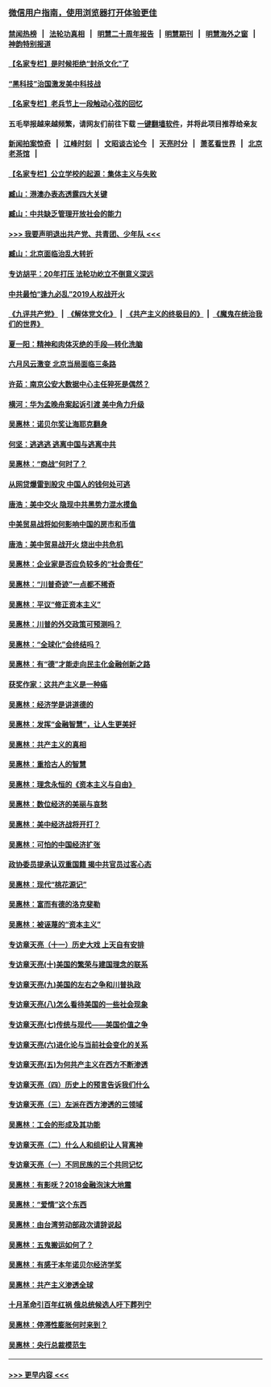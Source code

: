### [微信用户指南，使用浏览器打开体验更佳](https://github.com/gfw-breaker/banned-news1/blob/master/indexes/wechat-guide.md?t=0)
#### [禁闻热榜](热点新闻.md?t=0)  &nbsp;&nbsp;|&nbsp;&nbsp; [法轮功真相](https://github.com/gfw-breaker/truth/blob/master/README.md?t=0) &nbsp;&nbsp;|&nbsp;&nbsp; [明慧二十周年报告](https://github.com/gfw-breaker/mh-reports/blob/master/README.md?t=0) &nbsp;&nbsp;|&nbsp;&nbsp;[明慧期刊](https://github.com/gfw-breaker/mh-qikan) &nbsp;&nbsp;|&nbsp;&nbsp; [明慧海外之窗](https://github.com/gfw-breaker/mh-news/blob/master/README.md?t=0) &nbsp;&nbsp;|&nbsp;&nbsp; [神韵特别报道](https://github.com/gfw-breaker/mh-news/blob/master/shenyun.md?t=0)
#### [【名家专栏】是时候拒绝“封杀文化”了](../pages/nsc423/n11814093.md?t=02090902) 
#### [“黑科技”治国激发美中科技战](../pages/nsc423/n11638056.md?t=02090902) 
#### [【名家专栏】老兵节上一段触动心弦的回忆](../pages/nsc423/n11646016.md?t=02090902) 
#### 五毛举报越来越频繁，请网友们前往下载 [一键翻墙软件](https://github.com/gfw-breaker/ssr-accounts)，并将此项目推荐给亲友
#### [新闻拍案惊奇](https://github.com/gfw-breaker/banned-news1/blob/master/pages/link4.md) &nbsp;&nbsp;|&nbsp;&nbsp; [江峰时刻](https://github.com/gfw-breaker/banned-news1/blob/master/pages/link4.md) &nbsp;&nbsp;|&nbsp;&nbsp; [文昭谈古论今](https://github.com/gfw-breaker/banned-news1/blob/master/pages/link4.md) &nbsp;&nbsp;|&nbsp;&nbsp; [天亮时分](https://github.com/gfw-breaker/banned-news1/blob/master/pages/link4.md) &nbsp;&nbsp;|&nbsp;&nbsp; [萧茗看世界](https://github.com/gfw-breaker/banned-news1/blob/master/pages/link4.md) &nbsp;&nbsp;|&nbsp;&nbsp; [北京老茶馆](https://github.com/gfw-breaker/banned-news1/blob/master/pages/link4.md) &nbsp;&nbsp;|&nbsp;&nbsp; 
#### [【名家专栏】公立学校的起源：集体主义与失败](../pages/nsc423/n11601833.md?t=02090902) 
#### [臧山：港澳办表态透露四大关键](../pages/nsc423/n11421628.md?t=02090902) 
#### [臧山：中共缺乏管理开放社会的能力](../pages/nsc423/n11407457.md?t=02090902) 
#### [>>> 我要声明退出共产党、共青团、少年队 <<<](https://github.com/begood0513/goodnews/blob/master/quit/letter.md) 
#### [臧山：北京面临治乱大转折](../pages/nsc423/n11406895.md?t=02090902) 
#### [专访胡平：20年打压 法轮功屹立不倒意义深远](../pages/nsc423/n11398800.md?t=02090902) 
#### [中共最怕“逢九必乱”2019人权战开火](../pages/nsc423/n11385248.md?t=02090902) 
#### [《九评共产党》](https://github.com/begood0513/9ping.md/blob/master/README.md) &nbsp;|&nbsp; [《解体党文化》](../../../../jtdwh.md/blob/master/README.md)  &nbsp;|&nbsp; [《共产主义的终极目的》](../../../../gczydzjmd.md/blob/master/README.md) &nbsp;|&nbsp; [《魔鬼在统治我们的世界》](../../../../mgztzwmdsj.md/blob/master/README.md) 
#### [夏一阳：精神和肉体灭绝的手段—转化洗脑](../pages/nsc423/n11368250.md?t=02090902) 
#### [六月风云激变 北京当局面临三条路](../pages/nsc423/n11313668.md?t=02090902) 
#### [许茹：南京公安大数据中心主任猝死是偶然？](../pages/nsc423/n11064744.md?t=02090902) 
#### [横河：华为孟晚舟案起诉引渡 美中角力升级](../pages/nsc423/n11027230.md?t=02090902) 
#### [吴惠林：诺贝尔奖让海耶克翻身](../pages/nsc423/n10890049.md?t=02090902) 
#### [何坚：逃逃逃 逃离中国与逃离中共](../pages/nsc423/n10592891.md?t=02090902) 
#### [吴惠林：“商战”何时了？](../pages/nsc423/n10573558.md?t=02090902) 
#### [从网贷爆雷到股灾 中国人的钱何处可逃](../pages/nsc423/n10572800.md?t=02090902) 
#### [唐浩：美中交火 隐现中共黑势力混水摸鱼](../pages/nsc423/n10544040.md?t=02090902) 
#### [中美贸易战将如何影响中国的房市和币值](../pages/nsc423/n10543697.md?t=02090902) 
#### [唐浩：美中贸易战开火 烧出中共危机](../pages/nsc423/n10540126.md?t=02090902) 
#### [吴惠林：企业家是否应负较多的“社会责任”](../pages/nsc423/n10535022.md?t=02090902) 
#### [吴惠林：“川普奇迹”一点都不稀奇](../pages/nsc423/n10512808.md?t=02090902) 
#### [吴惠林：平议“修正资本主义”](../pages/nsc423/n10495724.md?t=02090902) 
#### [吴惠林：川普的外交政策可预测吗？](../pages/nsc423/n10462387.md?t=02090902) 
#### [吴惠林：“全球化”会终结吗？](../pages/nsc423/n10452838.md?t=02090902) 
#### [吴惠林：有“德”才能走向民主化金融创新之路](../pages/nsc423/n10432292.md?t=02090902) 
#### [获奖作家：这共产主义是一种癌](../pages/nsc423/n10431541.md?t=02090902) 
#### [吴惠林：经济学是讲道德的](../pages/nsc423/n10398014.md?t=02090902) 
#### [吴惠林：发挥“金融智慧”，让人生更美好](../pages/nsc423/n10375019.md?t=02090902) 
#### [吴惠林：共产主义的真相](../pages/nsc423/n10351394.md?t=02090902) 
#### [吴惠林：重拾古人的智慧](../pages/nsc423/n10337691.md?t=02090902) 
#### [吴惠林：理念永恒的《资本主义与自由》](../pages/nsc423/n10316274.md?t=02090902) 
#### [吴惠林：数位经济的美丽与哀愁](../pages/nsc423/n10292946.md?t=02090902) 
#### [吴惠林：美中经济战将开打？](../pages/nsc423/n10258825.md?t=02090902) 
#### [吴惠林：可怕的中国经济扩张](../pages/nsc423/n10219147.md?t=02090902) 
#### [政协委员提承认双重国籍 揭中共官员过客心态](../pages/nsc423/n10208809.md?t=02090902) 
#### [吴惠林：现代“桃花源记”](../pages/nsc423/n10185234.md?t=02090902) 
#### [吴惠林：富而有德的洛克斐勒](../pages/nsc423/n10142264.md?t=02090902) 
#### [吴惠林：被诬蔑的“资本主义”](../pages/nsc423/n10124816.md?t=02090902) 
#### [专访章天亮（十一）历史大戏 上天自有安排](../pages/nsc423/n10094905.md?t=02090902) 
#### [专访章天亮(十)美国的繁荣与建国理念的联系](../pages/nsc423/n10094899.md?t=02090902) 
#### [专访章天亮(九)美国的左右之争和川普执政](../pages/nsc423/n10094889.md?t=02090902) 
#### [专访章天亮(八)怎么看待美国的一些社会现象](../pages/nsc423/n10094857.md?t=02090902) 
#### [专访章天亮(七)传统与现代——美国价值之争](../pages/nsc423/n10093140.md?t=02090902) 
#### [专访章天亮(六)进化论与当前社会变化的关系](../pages/nsc423/n10092036.md?t=02090902) 
#### [专访章天亮(五)为何共产主义在西方不断渗透](../pages/nsc423/n10083620.md?t=02090902) 
#### [专访章天亮（四）历史上的预言告诉我们什么](../pages/nsc423/n10083606.md?t=02090902) 
#### [专访章天亮（三）左派在西方渗透的三领域](../pages/nsc423/n10081115.md?t=02090902) 
#### [吴惠林：工会的形成及其功能](../pages/nsc423/n10080633.md?t=02090902) 
#### [专访章天亮（二）什么人和组织让人背离神](../pages/nsc423/n10076637.md?t=02090902) 
#### [专访章天亮（一）不同民族的三个共同记忆](../pages/nsc423/n10074188.md?t=02090902) 
#### [吴惠林：有影呒？2018金融泡沫大地震](../pages/nsc423/n10040534.md?t=02090902) 
#### [吴惠林：“爱情”这个东西](../pages/nsc423/n10019423.md?t=02090902) 
#### [吴惠林：由台湾劳动部政次请辞说起](../pages/nsc423/n9979679.md?t=02090902) 
#### [吴惠林：五鬼搬运如何了？](../pages/nsc423/n9925338.md?t=02090902) 
#### [吴惠林：有感于本年诺贝尔经济学奖](../pages/nsc423/n9871883.md?t=02090902) 
#### [吴惠林：共产主义渗透全球](../pages/nsc423/n9812748.md?t=02090902) 
#### [十月革命引百年红祸 俄总统候选人吁下葬列宁](../pages/nsc423/n9810182.md?t=02090902) 
#### [吴惠林：停滞性膨胀何时来到？](../pages/nsc423/n9764136.md?t=02090902) 
#### [吴惠林：央行总裁模范生](../pages/nsc423/n9728134.md?t=02090902) 

----
#### [ >>> 更早内容 <<< ](../indexes/nsc423-earlier.md)
